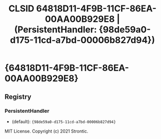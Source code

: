 ﻿---
title: "CLSID 64818D11-4F9B-11CF-86EA-00AA00B929E8 | (PersistentHandler: {98de59a0-d175-11cd-a7bd-00006b827d94})"
excerpt: What is COM-Object CLSID 64818D11-4F9B-11CF-86EA-00AA00B929E8?
---

# {64818D11-4F9B-11CF-86EA-00AA00B929E8}


## Registry


### PersistentHandler

* (default): `{98de59a0-d175-11cd-a7bd-00006b827d94}`

MIT License. Copyright (c) 2021 Strontic.


